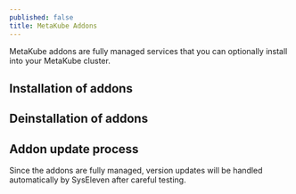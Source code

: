 ```yaml
---
published: false
title: MetaKube Addons
---
```


MetaKube addons are fully managed services that you can optionally install into your MetaKube cluster.

## Installation of addons

## Deinstallation of addons

## Addon update process

Since the addons are fully managed, version updates will be handled automatically by SysEleven after careful testing.
